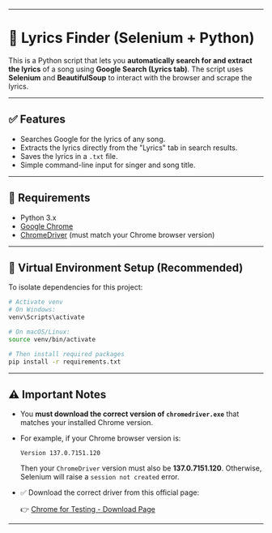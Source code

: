 
---

# 🎵 Lyrics Finder (Selenium + Python)

This is a Python script that lets you **automatically search for and extract the lyrics** of a song using **Google Search (Lyrics tab)**.
The script uses **Selenium** and **BeautifulSoup** to interact with the browser and scrape the lyrics.

---

## ✅ Features

* Searches Google for the lyrics of any song.
* Extracts the lyrics directly from the "Lyrics" tab in search results.
* Saves the lyrics in a `.txt` file.
* Simple command-line input for singer and song title.

---

## 🚀 Requirements

* Python 3.x
* [Google Chrome](https://www.google.com/chrome/)
* [ChromeDriver](https://googlechromelabs.github.io/chrome-for-testing/#stable)
  (must match your Chrome browser version)

---

## 🧪 Virtual Environment Setup (Recommended)

To isolate dependencies for this project:

```bash
# Activate venv
# On Windows:
venv\Scripts\activate

# On macOS/Linux:
source venv/bin/activate

# Then install required packages
pip install -r requirements.txt
```

---

## ⚠️ Important Notes

* You **must download the correct version of `chromedriver.exe`** that matches your installed Chrome version.

* For example, if your Chrome browser version is:

  ```
  Version 137.0.7151.120
  ```

  Then your `ChromeDriver` version must also be **137.0.7151.120**. Otherwise, Selenium will raise a `session not created` error.

* ✅ Download the correct driver from this official page:

  👉 [Chrome for Testing - Download Page](https://googlechromelabs.github.io/chrome-for-testing/#stable)

---

